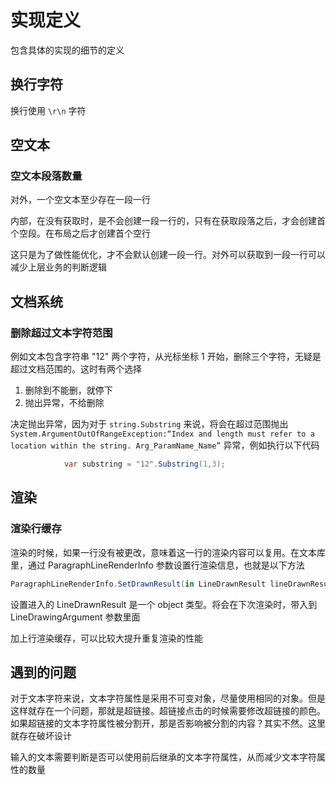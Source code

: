 ﻿# 实现定义

包含具体的实现的细节的定义

## 换行字符

换行使用 `\r\n` 字符

## 空文本

### 空文本段落数量

对外，一个空文本至少存在一段一行

内部，在没有获取时，是不会创建一段一行的，只有在获取段落之后，才会创建首个空段。在布局之后才创建首个空行

这只是为了做性能优化，才不会默认创建一段一行。对外可以获取到一段一行可以减少上层业务的判断逻辑

## 文档系统

### 删除超过文本字符范围

例如文本包含字符串 "12" 两个字符，从光标坐标 1 开始，删除三个字符，无疑是超过文档范围的。这时有两个选择

1. 删除到不能删，就停下
2. 抛出异常，不给删除

决定抛出异常，因为对于 `string.Substring` 来说，将会在超过范围抛出 `System.ArgumentOutOfRangeException:“Index and length must refer to a location within the string. Arg_ParamName_Name”` 异常，例如执行以下代码

```csharp
            var substring = "12".Substring(1,3);
```

## 渲染

### 渲染行缓存

渲染的时候，如果一行没有被更改，意味着这一行的渲染内容可以复用。在文本库里，通过 ParagraphLineRenderInfo 参数设置行渲染信息，也就是以下方法

```csharp
ParagraphLineRenderInfo.SetDrawnResult(in LineDrawnResult lineDrawnResult)
```

设置进入的 LineDrawnResult 是一个 object 类型。将会在下次渲染时，带入到 LineDrawingArgument 参数里面

加上行渲染缓存，可以比较大提升重复渲染的性能

## 遇到的问题

对于文本字符来说，文本字符属性是采用不可变对象，尽量使用相同的对象。但是这样就存在一个问题，那就是超链接。超链接点击的时候需要修改超链接的颜色。如果超链接的文本字符属性被分割开，那是否影响被分割的内容？其实不然。这里就存在破坏设计

输入的文本需要判断是否可以使用前后继承的文本字符属性，从而减少文本字符属性的数量

